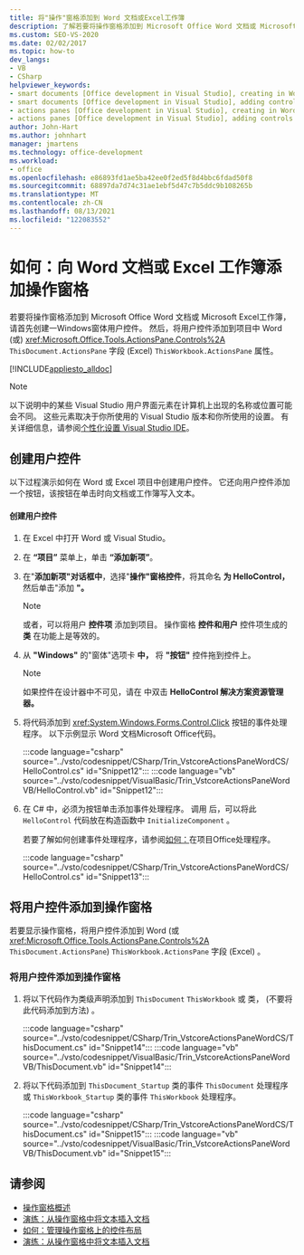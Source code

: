 ```yaml
---
title: 将"操作"窗格添加到 Word 文档或Excel工作簿
description: 了解若要将操作窗格添加到 Microsoft Office Word 文档或 Microsoft Excel工作簿，应首先创建一个Windows窗体用户控件。
ms.custom: SEO-VS-2020
ms.date: 02/02/2017
ms.topic: how-to
dev_langs:
- VB
- CSharp
helpviewer_keywords:
- smart documents [Office development in Visual Studio], creating in Word
- smart documents [Office development in Visual Studio], adding controls
- actions panes [Office development in Visual Studio], creating in Word
- actions panes [Office development in Visual Studio], adding controls
author: John-Hart
ms.author: johnhart
manager: jmartens
ms.technology: office-development
ms.workload:
- office
ms.openlocfilehash: e86893fd1ae5ba42ee0f2ed5f8d4bbc6fdad50f8
ms.sourcegitcommit: 68897da7d74c31ae1ebf5d47c7b5ddc9b108265b
ms.translationtype: MT
ms.contentlocale: zh-CN
ms.lasthandoff: 08/13/2021
ms.locfileid: "122083552"
---
```

# <a name="how-to-add-an-actions-pane-to-word-documents-or-excel-workbooks"></a>如何：向 Word 文档或 Excel 工作簿添加操作窗格
  若要将操作窗格添加到 Microsoft Office Word 文档或 Microsoft Excel工作簿，请首先创建一Windows窗体用户控件。 然后，将用户控件添加到项目中 Word (或) <xref:Microsoft.Office.Tools.ActionsPane.Controls%2A> `ThisDocument.ActionsPane` 字段 (Excel) `ThisWorkbook.ActionsPane` 属性。

 [!INCLUDE[appliesto_alldoc](../vsto/includes/appliesto-alldoc-md.md)]

> [!NOTE]
> 以下说明中的某些 Visual Studio 用户界面元素在计算机上出现的名称或位置可能会不同。 这些元素取决于你所使用的 Visual Studio 版本和你所使用的设置。 有关详细信息，请参阅[个性化设置 Visual Studio IDE](../ide/personalizing-the-visual-studio-ide.md)。

## <a name="creating-the-user-control"></a>创建用户控件
 以下过程演示如何在 Word 或 Excel 项目中创建用户控件。 它还向用户控件添加一个按钮，该按钮在单击时向文档或工作簿写入文本。

#### <a name="to-create-the-user-control"></a>创建用户控件

1. 在 Excel 中打开 Word 或 Visual Studio。

2. 在 **“项目”** 菜单上，单击 **“添加新项”**。

3. 在"**添加新项"对话框中**，选择"**操作"窗格控件**，将其命名 **为 HelloControl，** 然后单击"添加 **"。**

    > [!NOTE]
    > 或者，可以将用户 **控件项** 添加到项目。 操作窗格 **控件和用户** 控件项生成的 **类** 在功能上是等效的。

4. 从 **"Windows"** 的"窗体"选项卡 **中，** 将 **"按钮"** 控件拖到控件上。

    > [!NOTE]
    > 如果控件在设计器中不可见，请在 中双击 **HelloControl 解决方案资源管理器。** 

5. 将代码添加到 <xref:System.Windows.Forms.Control.Click> 按钮的事件处理程序。 以下示例显示 Word 文档Microsoft Office代码。

     :::code language="csharp" source="../vsto/codesnippet/CSharp/Trin_VstcoreActionsPaneWordCS/HelloControl.cs" id="Snippet12":::
     :::code language="vb" source="../vsto/codesnippet/VisualBasic/Trin_VstcoreActionsPaneWordVB/HelloControl.vb" id="Snippet12":::

6. 在 C# 中，必须为按钮单击添加事件处理程序。 调用 后，可以将此 `HelloControl` 代码放在构造函数中 `InitializeComponent` 。

     若要了解如何创建事件处理程序，请参阅[如何：](../vsto/how-to-create-event-handlers-in-office-projects.md)在项目Office处理程序。

     :::code language="csharp" source="../vsto/codesnippet/CSharp/Trin_VstcoreActionsPaneWordCS/HelloControl.cs" id="Snippet13":::

## <a name="add-the-user-control-to-the-actions-pane"></a>将用户控件添加到操作窗格
 若要显示操作窗格，将用户控件添加到 Word (或 <xref:Microsoft.Office.Tools.ActionsPane.Controls%2A> `ThisDocument.ActionsPane`) `ThisWorkbook.ActionsPane` 字段 (Excel) 。

### <a name="to-add-the-user-control-to-the-actions-pane"></a>将用户控件添加到操作窗格

1. 将以下代码作为类级声明添加到 `ThisDocument` `ThisWorkbook` 或 类， (不要将此代码添加到方法) 。

     :::code language="csharp" source="../vsto/codesnippet/CSharp/Trin_VstcoreActionsPaneWordCS/ThisDocument.cs" id="Snippet14":::
     :::code language="vb" source="../vsto/codesnippet/VisualBasic/Trin_VstcoreActionsPaneWordVB/ThisDocument.vb" id="Snippet14":::

2. 将以下代码添加到 `ThisDocument_Startup` 类的事件 `ThisDocument` 处理程序或 `ThisWorkbook_Startup` 类的事件 `ThisWorkbook` 处理程序。

     :::code language="csharp" source="../vsto/codesnippet/CSharp/Trin_VstcoreActionsPaneWordCS/ThisDocument.cs" id="Snippet15":::
     :::code language="vb" source="../vsto/codesnippet/VisualBasic/Trin_VstcoreActionsPaneWordVB/ThisDocument.vb" id="Snippet15":::

## <a name="see-also"></a>请参阅
- [操作窗格概述](../vsto/actions-pane-overview.md)
- [演练：从操作窗格中将文本插入文档](../vsto/walkthrough-inserting-text-into-a-document-from-an-actions-pane.md)
- [如何：管理操作窗格上的控件布局](../vsto/how-to-manage-control-layout-on-actions-panes.md)
- [演练：从操作窗格中将文本插入文档](../vsto/walkthrough-inserting-text-into-a-document-from-an-actions-pane.md)
